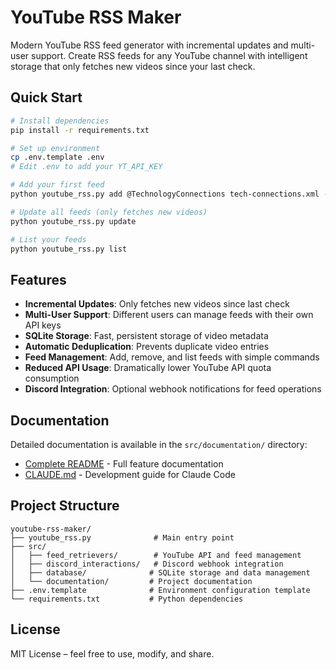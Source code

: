 # YouTube RSS Maker

Modern YouTube RSS feed generator with incremental updates and multi-user support. Create RSS feeds for any YouTube channel with intelligent storage that only fetches new videos since your last check.

## Quick Start

```bash
# Install dependencies
pip install -r requirements.txt

# Set up environment
cp .env.template .env
# Edit .env to add your YT_API_KEY

# Add your first feed
python youtube_rss.py add @TechnologyConnections tech-connections.xml --api-key YOUR_KEY

# Update all feeds (only fetches new videos)
python youtube_rss.py update

# List your feeds
python youtube_rss.py list
```

## Features

- **Incremental Updates**: Only fetches new videos since last check
- **Multi-User Support**: Different users can manage feeds with their own API keys
- **SQLite Storage**: Fast, persistent storage of video metadata
- **Automatic Deduplication**: Prevents duplicate video entries
- **Feed Management**: Add, remove, and list feeds with simple commands
- **Reduced API Usage**: Dramatically lower YouTube API quota consumption
- **Discord Integration**: Optional webhook notifications for feed operations

## Documentation

Detailed documentation is available in the `src/documentation/` directory:

- [Complete README](src/documentation/README.md) - Full feature documentation
- [CLAUDE.md](src/documentation/CLAUDE.md) - Development guide for Claude Code

## Project Structure

```
youtube-rss-maker/
├── youtube_rss.py              # Main entry point
├── src/
│   ├── feed_retrievers/        # YouTube API and feed management
│   ├── discord_interactions/   # Discord webhook integration
│   ├── database/              # SQLite storage and data management
│   └── documentation/         # Project documentation
├── .env.template              # Environment configuration template
└── requirements.txt           # Python dependencies
```

## License

MIT License – feel free to use, modify, and share.